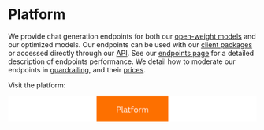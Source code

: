[platform_button]: ../../static/img/platform_button.svg
[platform_url]: https://console.mistral.ai/


# Platform

We provide chat generation endpoints for both our [open-weight models](../models.md) and our optimized models. 
Our endpoints can be used with our [client packages](../client) or accessed directly through our [API](../../api).
See our [endpoints page](../endpoints) for a detailed description of endpoints performance. We detail how to moderate
our endpoints in [guardrailing](../guardrailing), and their [prices](../pricing).



Visit the platform:

<div align = center>

[![platform_button]][platform_url]
</div>
 
